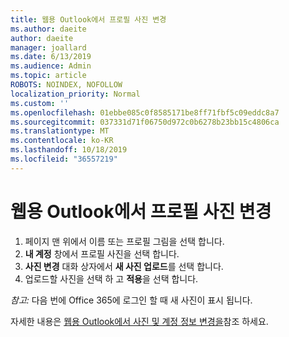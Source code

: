 ```yaml
---
title: 웹용 Outlook에서 프로필 사진 변경
ms.author: daeite
author: daeite
manager: joallard
ms.date: 6/13/2019
ms.audience: Admin
ms.topic: article
ROBOTS: NOINDEX, NOFOLLOW
localization_priority: Normal
ms.custom: ''
ms.openlocfilehash: 01ebbe085c0f8585171be8ff71fbf5c09eddc8a7
ms.sourcegitcommit: 037331d71f06750d972c0b6278b23bb15c4806ca
ms.translationtype: MT
ms.contentlocale: ko-KR
ms.lasthandoff: 10/18/2019
ms.locfileid: "36557219"
---
```

# <a name="change-your-profile-picture-in-outlook-on-the-web"></a>웹용 Outlook에서 프로필 사진 변경

1. 페이지 맨 위에서 이름 또는 프로필 그림을 선택 합니다.
1. **내 계정** 창에서 프로필 사진을 선택 합니다.
1. **사진 변경** 대화 상자에서 **새 사진 업로드**를 선택 합니다.
1. 업로드할 사진을 선택 하 고 **적용**을 선택 합니다.

*참고:* 다음 번에 Office 365에 로그인 할 때 새 사진이 표시 됩니다.

자세한 내용은 [웹용 Outlook에서 사진 및 계정 정보 변경을](https://support.office.com/article/b2dbb289-851d-4bed-93c3-3e136f5659ec)참조 하세요.